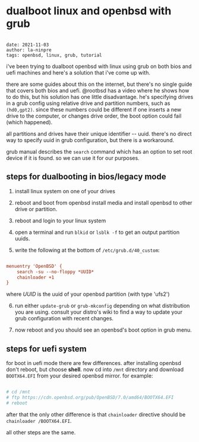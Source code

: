 # dualboot linux and openbsd with grub

```data

date: 2021-11-03
author: la-ninpre
tags: openbsd, linux, grub, tutorial
```

i've been trying to dualboot openbsd with linux using grub on both bios and
uefi machines and here's a solution that i've come up with.

<!--more-->

there are some guides about this on the internet, but there's no single guide
that covers both bios and uefi. @rootbsd has a video where he shows how to
do this, but his solution has one little disadvantage. he's specifying drives
in a grub config using relative drive and partition numbers, such as
`(hd0,gpt2)`. since these numbers could be different if one inserts a new drive
to the computer, or changes drive order, the boot option could fail
(which happened).

all partitions and drives have their unique identifier -- uuid. there's no
direct way to specify uuid in grub configuration, but there is a workaround.

grub manual describes the `search` command which has an option to set root
device if it is found. so we can use it for our purposes.

## steps for dualbooting in bios/legacy mode

1. install linux system on one of your drives

2. reboot and boot from openbsd install media and install openbsd to other drive
or partition.

3. reboot and login to your linux system

4. open a terminal and run `blkid` or `lsblk -f` to get an output partition
uuids.

5. write the following at the bottom of `/etc/grub.d/40_custom`:

  ```grub.cfg

  menuentry 'OpenBSD' {
      search -su --no-floppy *UUID*
      chainloader +1
  }
  ```

  where *UUID* is the uuid of your openbsd partition (with type 'ufs2')

6. run either `update-grub` or `grub-mkconfig` depending on what distribution
you are using. consult your distro's wiki to find a way to update your grub
configuration with recent changes.

7. now reboot and you should see an openbsd's boot option in grub menu.

## steps for uefi system

for boot in uefi mode there are few differences. after installing openbsd
don't reboot, but choose **shell**. now cd into `/mnt` directory and
download `BOOTX64.EFI` from your desired openbsd mirror. for example:

```sh

# cd /mnt
# ftp https://cdn.openbsd.org/pub/OpenBSD/7.0/amd64/BOOTX64.EFI
# reboot
```

after that the only other difference is that `chainloader` directive should
be `chainloader /BOOTX64.EFI`.

all other steps are the same.
